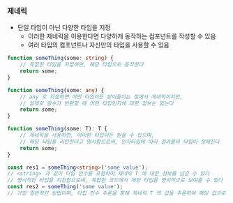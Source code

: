 ### 제네릭

* 단일 타입이 아닌 다양한 타입을 지정
  * 이러한 제네릭을 이용한다면 다양하게 동작하는 컴포넌트를 작성할 수 있음
  * 여러 타입의 컴포넌트나 자신만의 타입을 사용할 수 있음

```typescript
function someThing(some: string) {
    // 특정한 타입을 지정하면, 해당 타입으로 동작한다
    return some;
}

function someThing(some: any) {
    // any 로 지정하면 어떤 타입이든 받아들이는 점에서 제네릭이지만,
    // 실제로 함수가 반환할 때 어떤 타입인지에 대한 정보는 잃는다
    return some;
}

function someThing(some: T): T {
    // 제네릭을 사용하면, 어떠한 타입이든 받을 수 있으며,
    // 해당 타입을 리턴한다고 명시함으로써, 인자타입에 따라 결과물의 타입이 정해진다
    return some;
}

const res1 = someThing<string>('some value');
// <string> 과 같이 타입 인수를 포함하여 제네릭 T 에 대한 정보를 넘길 수 있다
// 명시적인 타입을 지정함으로써, 복잡한 코드에서 해당 타입을 명시적으로 보여줄 수 있다
const res2 = someThing('some value');
// 가장 일반적인 방법이며, 타입 인수 추론을 통해 제네릭 T 의 값을 추론하여 해당 값으로 결과를 리턴한다
```